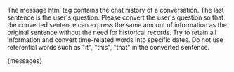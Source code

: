 The message html tag contains the chat history of a conversation. The last sentence is the user's question. Please convert the user's question so that the converted sentence can express the same amount of information as the original sentence without the need for historical records. Try to retain all information and convert time-related words into specific dates. Do not use referential words such as "it", "this", "that" in the converted sentence.

<messages>
{messages}
</messages>
